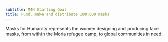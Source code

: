```yaml
---
subtitle: M4H Starting Goal
title: Fund, make and distribute 100,000 masks
---
```


Masks for Humanity represents the women designing and producing face masks, from
within the Moria refugee camp, to global communities in need.
